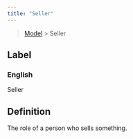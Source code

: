 ```yaml
---
title: "Seller"
---
```


> [Model](./../) > Seller

## Label

### English
Seller


## Definition
The role of a person who sells something. 


    
